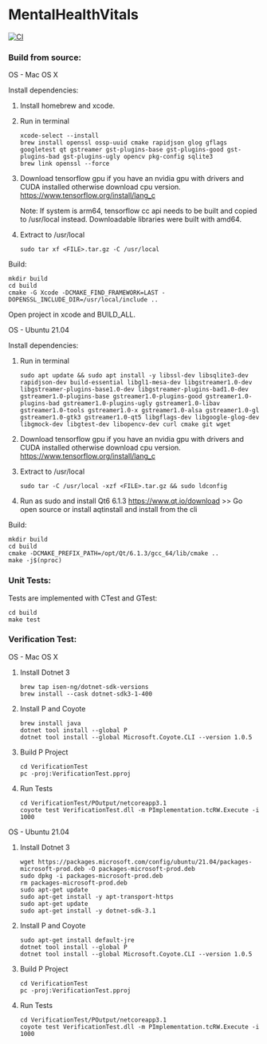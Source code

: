 # MentalHealthVitals

[![CI](https://github.com/saj122/MentalHealthVitals/blob/main/.github/workflows/mac-cmake/badge.svg)](https://github.com/saj122/MentalHealthVitals/blob/main/.github/workflows/mac-cmake.yml)

### Build from source:
OS - Mac OS X

Install dependencies:
1. Install homebrew and xcode.
2. Run in terminal
   
       xcode-select --install
       brew install openssl ossp-uuid cmake rapidjson glog gflags googletest qt gstreamer gst-plugins-base gst-plugins-good gst-plugins-bad gst-plugins-ugly opencv pkg-config sqlite3
       brew link openssl --force

3. Download tensorflow gpu if you have an nvidia gpu with drivers and CUDA installed otherwise download cpu version.
   https://www.tensorflow.org/install/lang_c

   Note: If system is arm64, tensorflow cc api needs to be built and copied to /usr/local instead. Downloadable libraries were built with amd64.   

4. Extract to /usr/local

       sudo tar xf <FILE>.tar.gz -C /usr/local

Build:

    mkdir build 
    cd build
    cmake -G Xcode -DCMAKE_FIND_FRAMEWORK=LAST -DOPENSSL_INCLUDE_DIR=/usr/local/include .. 
    
Open project in xcode and BUILD_ALL.

OS - Ubuntu 21.04

Install dependencies:
1. Run in terminal
       
       sudo apt update && sudo apt install -y libssl-dev libsqlite3-dev rapidjson-dev build-essential libgl1-mesa-dev libgstreamer1.0-dev libgstreamer-plugins-base1.0-dev libgstreamer-plugins-bad1.0-dev gstreamer1.0-plugins-base gstreamer1.0-plugins-good gstreamer1.0-plugins-bad gstreamer1.0-plugins-ugly gstreamer1.0-libav gstreamer1.0-tools gstreamer1.0-x gstreamer1.0-alsa gstreamer1.0-gl gstreamer1.0-gtk3 gstreamer1.0-qt5 libgflags-dev libgoogle-glog-dev libgmock-dev libgtest-dev libopencv-dev curl cmake git wget

2. Download tensorflow gpu if you have an nvidia gpu with drivers and CUDA installed otherwise download cpu version.
   https://www.tensorflow.org/install/lang_c
3. Extract to /usr/local 

       sudo tar -C /usr/local -xzf <FILE>.tar.gz && sudo ldconfig
4. Run as sudo and install Qt6 6.1.3 https://www.qt.io/download >> Go open source or install aqtinstall and install from the cli

Build:

    mkdir build 
    cd build
    cmake -DCMAKE_PREFIX_PATH=/opt/Qt/6.1.3/gcc_64/lib/cmake ..
    make -j$(nproc)

### Unit Tests:
Tests are implemented with CTest and GTest:

    cd build
    make test

### Verification Test:
OS - Mac OS X

1. Install Dotnet 3

       brew tap isen-ng/dotnet-sdk-versions  
       brew install --cask dotnet-sdk3-1-400

2. Install P and Coyote

       brew install java
       dotnet tool install --global P
       dotnet tool install --global Microsoft.Coyote.CLI --version 1.0.5

3. Build P Project

       cd VerificationTest
       pc -proj:VerificationTest.pproj

4. Run Tests

       cd VerificationTest/POutput/netcoreapp3.1
       coyote test VerificationTest.dll -m PImplementation.tcRW.Execute -i 1000

OS - Ubuntu 21.04

1. Install Dotnet 3

       wget https://packages.microsoft.com/config/ubuntu/21.04/packages-microsoft-prod.deb -O packages-microsoft-prod.deb
       sudo dpkg -i packages-microsoft-prod.deb
       rm packages-microsoft-prod.deb
       sudo apt-get update
       sudo apt-get install -y apt-transport-https
       sudo apt-get update
       sudo apt-get install -y dotnet-sdk-3.1


3. Install P and Coyote

       sudo apt-get install default-jre
       dotnet tool install --global P
       dotnet tool install --global Microsoft.Coyote.CLI --version 1.0.5

4. Build P Project

       cd VerificationTest
       pc -proj:VerificationTest.pproj

5. Run Tests

       cd VerificationTest/POutput/netcoreapp3.1
       coyote test VerificationTest.dll -m PImplementation.tcRW.Execute -i 1000


